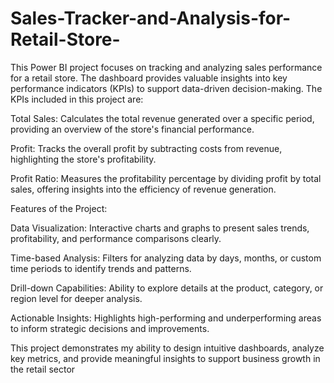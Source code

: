 # Sales-Tracker-and-Analysis-for-Retail-Store-

This Power BI project focuses on tracking and analyzing sales performance for a retail store. The dashboard provides valuable insights into key performance indicators (KPIs) to support data-driven decision-making. The KPIs included in this project are:

Total Sales: Calculates the total revenue generated over a specific period, providing an overview of the store's financial performance.

Profit: Tracks the overall profit by subtracting costs from revenue, highlighting the store's profitability.

Profit Ratio: Measures the profitability percentage by dividing profit by total sales, offering insights into the efficiency of revenue generation.

Features of the Project:

Data Visualization: Interactive charts and graphs to present sales trends, profitability, and performance comparisons clearly.

Time-based Analysis: Filters for analyzing data by days, months, or custom time periods to identify trends and patterns.

Drill-down Capabilities: Ability to explore details at the product, category, or region level for deeper analysis.

Actionable Insights: Highlights high-performing and underperforming areas to inform strategic decisions and improvements.

This project demonstrates my ability to design intuitive dashboards, analyze key metrics, and provide meaningful insights to support business growth in the retail sector
